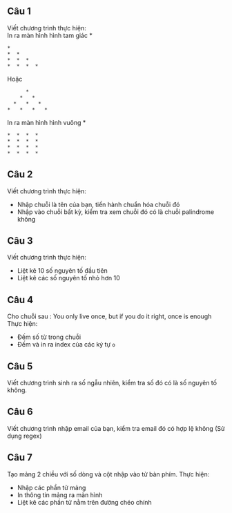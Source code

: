 ## Câu 1
Viết chương trình thực hiện:   
In ra màn hình hình tam giác *  
```
*                   
*  *
*  *  *
*  *  *  *
```
Hoặc  
```
      *
    *   *
  *   *   *
*   *   *   *
```

In ra màn hình hình vuông *
```
*  *  *  *
*  *  *  *
*  *  *  *
*  *  *  *
```

## Câu 2
Viết chương trình thực hiện:  
- Nhập chuỗi là tên của bạn, tiến hành chuẩn hóa chuỗi đó
- Nhập vào chuỗi bất kỳ, kiểm tra xem chuỗi đó có là chuỗi palindrome không
  
## Câu 3
Viết chương trình thực hiện:  
- Liệt kê 10 số nguyên tố đầu tiên  
- Liệt kê các số nguyên tố nhỏ hơn 10  

## Câu 4
Cho chuỗi sau : You only live once, but if you do it right, once is enough  
Thực hiện:  
- Đếm số từ trong chuỗi  
- Đếm và in ra index của các ký tự `o`

## Câu 5
Viết chương trình sinh ra số ngẫu nhiên, kiểm tra số đó có là số nguyên tố không.  


## Câu 6
Viết chương trình nhập email của bạn, kiểm tra email đó có hợp lệ không (Sử dụng regex)  


## Câu 7
Tạo mảng 2 chiều với số dòng và cột nhập vào từ bàn phím. Thực hiện:

- Nhập các phần tử mảng
- In thông tin mảng ra màn hình
- Liệt kê các phần tử nằm trên đường chéo chính